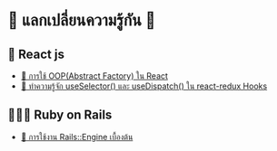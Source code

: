 # 🙂 แลกเปลี่ยนความรู้กัน 🙂

## **​👦 React js​** <a id="react-js"></a>

* [​🦁 การใช้ OOP\(Abstract Factory\) ใน React​](react-js/oop-abstract-factory-react.md)
* [🦊 ทำความรู้จัก useSelector\(\) และ useDispatch\(\) ใน react-redux Hooks](react-js/useselector-usedispatch-react-redux-hooks.md)

## ​👨🏻‍🦰 Ruby on Rails​ <a id="ruby-on-rails"></a>

* [​🐤 การใช้งาน Rails::Engine เบื้องต้น](rails-engine.md)


